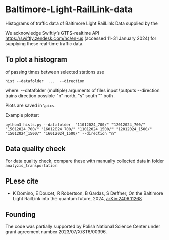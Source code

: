 # Baltimore-Light-RailLink-data

Histograms of traffic data of Baltimore Light RailLink
Data supplied by the 

We acknowledge Swiftly’s GTFS-realtime API https://swiftly.zendesk.com/hc/en-us 
(accessed 11-31 January 2024) for supplying these real-time traffic data.

## To plot a histogram 

of passing times between selected stations use

```
hist --datafolder  ...  --direction
```

where: --datafolder (multiple) arguments of files input \outputs
       --direction  trains direction possible "n" north, "s" south "" both.

Plots are saved in ```\pics```.


Example plotter:

```
python3 hists.py --datafolder  "11012024_700/" "12012024_700/" "15012024_700/" "16012024_700/" "11012024_1500/" "12012024_1500/" "15012024_1500/" "16012024_1500/" --direction "n"
```

## Data quality check

For data quality check, compare these with manually collected data in folder ``analyzis_transportation``

## PLese cite

- K Domino, E Doucet, R Robertson, B Gardas, S Deffner, On the Baltimore Light RailLink into the quantum future, 2024, [arXiv:2406.11268](http://arxiv.org/abs/2406.11268)

## Founding

The code was partially supported by Polish National Science Center under grant agreement number 2023/07/X/ST6/00396. 
